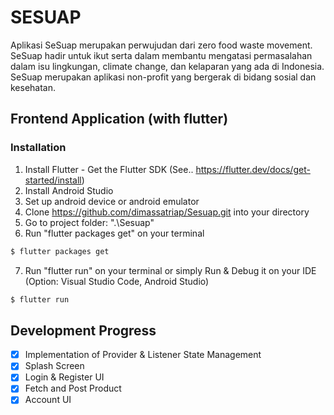 # SESUAP
Aplikasi SeSuap merupakan perwujudan dari zero food waste movement. SeSuap hadir untuk ikut serta dalam membantu mengatasi permasalahan dalam isu lingkungan, climate change, dan kelaparan yang ada di Indonesia. SeSuap merupakan aplikasi non-profit yang bergerak di bidang sosial dan kesehatan.

## Frontend Application (with flutter)
### Installation
1. Install Flutter -  Get the Flutter SDK (See.. https://flutter.dev/docs/get-started/install) 
2. Install Android Studio
3. Set up android device or android emulator
4. Clone https://github.com/dimassatriap/Sesuap.git into your directory
5. Go to project folder: ".\Sesuap"
6. Run "flutter packages get" on your terminal
```bash
$ flutter packages get
```
7. Run "flutter run" on your terminal or simply Run & Debug it on your IDE (Option: Visual Studio Code, Android Studio)
```bash
$ flutter run
```

## Development Progress
- [x] Implementation of Provider & Listener State Management
- [x] Splash Screen
- [x] Login & Register UI
- [x] Fetch and Post Product
- [x] Account UI